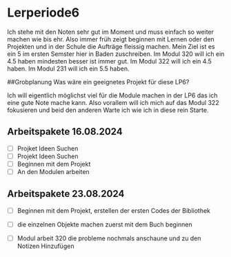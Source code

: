 # Lerperiode6

Ich stehe mit den Noten sehr gut im Moment und muss einfach so weiter machen wie bis ehr. Also immer früh zeigt beginnen mit Lernen oder den Projekten und in der Schule die Aufträge fleissig machen.
Mein Ziel ist es ein 5 im ersten Semster hier in Baden zuschreiben.
Im Modul 320 will ich ein 4.5 haben mindesten besser ist immer gut. Im Modul 322 will ich ein 4.5 haben. Im Modul 231 will ich ein 5.5 haben.

##Grobplanung
Was wäre ein geeignetes Projekt für diese LP6?

Ich will eigentlich  möglichst viel für die Module machen in der LP6 das ich eine gute Note mache kann. Also  vorallem will ich  mich auf das Modul 322 fokusieren und beid den anderen Warte ich wie ich in diese rein Starte.

## Arbeitspakete 16.08.2024 

- [ ] Projket Ideen Suchen
- [ ] Projekt Ideen Suchen
- [ ] Beginnen mit dem Projekt
- [ ] An den Modulen arbeiten

## Arbeitspakete 23.08.2024

- [ ] Beginnen mit dem Projekt, erstellen der ersten Codes der Bibliothek
- [ ] die einzelnen Objekte machen zuerst mit dem Buch beginnen
- [ ] Modul arbeit 320 die probleme nochmals anschaune und zu den Notizen Hinzufügen
      

  
